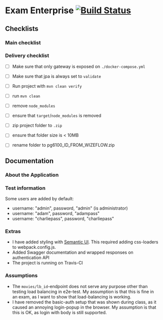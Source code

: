# Exam Enterprise [![Build Status](https://travis-ci.com/olaven/exam-pg6101.svg?token=zTzVh5wrqM89cpyf9qVd&branch=master)](https://travis-ci.com/olaven/exam-pg6101)

## Checklists

### Main checklist

### Delivery checklist
- [ ] Make sure that only gateway is exposed on `./docker-compose.yml`
- [ ] Make sure that jpa is always set to `validate`
- [ ] Run project with `mvn clean verify`
- [ ] run `mvn clean`
- [ ] remove `node_modules`
- [ ] ensure that `target`/`node_modules` is removed 
- [ ] zip project folder to `.zip`
- [ ] ensure that folder size is < 10MB
- [ ] rename folder to pg6100_ID_FROM_WIZEFLOW.zip


## Documentation

### About the Application 

### Test information 
Some users are added by default: 
* username: "admin", password, "admin" (is administrator)
* username: "adam", password, "adampass"
* username: "charliepass", password, "charliepass" 

### Extras 
* I have added styling with [Semantic UI](https://semantic-ui.com). This required adding css-loaders to webpack.config.js.
* Added Swagger documentation and wrapped responses on authentication API
* The project is running on Travis-CI

### Assumptions
* The `movies/lb_id`-endpoint does not serve any purpose other than testing load balancing in e2e-test. 
My assumption is that this is fine in an exam, as I want to show that load-balancing is working.  
* I have removed the basic-auth setup that was shown during class, as it caused an annoying login-popup in the browser. 
My assumption is that this is OK, as login with body is still supported.
 
